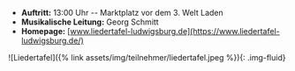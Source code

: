 - __Auftritt:__ 13:00 Uhr -- Marktplatz vor dem 3. Welt Laden
- __Musikalische Leitung:__ Georg Schmitt
- __Homepage:__ [www.liedertafel-ludwigsburg.de](https://www.liedertafel-ludwigsburg.de/)

![Liedertafel]({% link assets/img/teilnehmer/liedertafel.jpeg %}){: .img-fluid}
